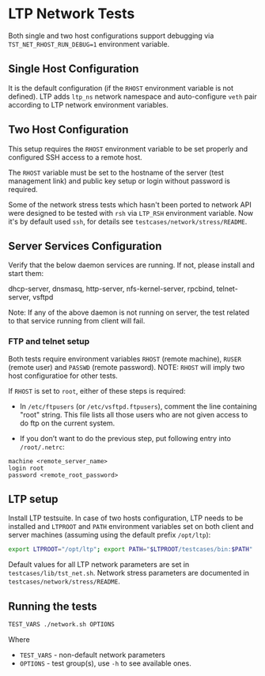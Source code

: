# LTP Network Tests

Both single and two host configurations support debugging via
`TST_NET_RHOST_RUN_DEBUG=1` environment variable.

## Single Host Configuration

It is the default configuration (if the `RHOST` environment variable is not
defined). LTP adds `ltp_ns` network namespace and auto-configure `veth` pair
according to LTP network environment variables.

## Two Host Configuration

This setup requires the `RHOST` environment variable to be set properly and
configured SSH access to a remote host.

The `RHOST` variable must be set to the hostname of the server (test management
link) and public key setup or login without password is required.

Some of the network stress tests which hasn't been ported to network API were
designed to be tested with `rsh` via `LTP_RSH` environment variable. Now it's
by default used `ssh`, for details see `testcases/network/stress/README`.

## Server Services Configuration
Verify that the below daemon services are running. If not, please install
and start them:

dhcp-server, dnsmasq, http-server, nfs-kernel-server, rpcbind, telnet-server, vsftpd

Note: If any of the above daemon is not running on server, the test related to
that service running from client will fail.

### FTP and telnet setup
Both tests require environment variables `RHOST` (remote machine), `RUSER`
(remote user) and `PASSWD` (remote password). NOTE: `RHOST` will imply two host
configuratioe for other tests.

If `RHOST` is set to `root`, either of these steps is required:

* In `/etc/ftpusers` (or `/etc/vsftpd.ftpusers`), comment the line containing
"root" string. This file lists all those users who are not given access to do ftp
on the current system.

* If you don’t want to do the previous step, put following entry into `/root/.netrc`:
```
machine <remote_server_name>
login root
password <remote_root_password>
```

## LTP setup
Install LTP testsuite. In case of two hosts configuration, LTP needs to be installed
and `LTPROOT` and `PATH` environment variables set on both client and server
machines (assuming using the default prefix `/opt/ltp`):

```sh
export LTPROOT="/opt/ltp"; export PATH="$LTPROOT/testcases/bin:$PATH"
```
Default values for all LTP network parameters are set in `testcases/lib/tst_net.sh`.
Network stress parameters are documented in `testcases/network/stress/README`.

## Running the tests

```sh
TEST_VARS ./network.sh OPTIONS
```
Where
* `TEST_VARS` - non-default network parameters
* `OPTIONS` - test group(s), use `-h` to see available ones.
